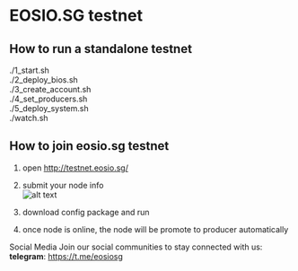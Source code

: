 # EOSIO.SG testnet

## How to run a standalone testnet
./1_start.sh  
./2_deploy_bios.sh  
./3_create_account.sh  
./4_set_producers.sh  
./5_deploy_system.sh  
./watch.sh  

## How to join eosio.sg testnet

1. open http://testnet.eosio.sg/
2. submit your node info  
![alt text](http://testnet.eosio.sg/pic.png "snapshot")

3. download config package and run
4. once node is online, the node will be promote to producer automatically

Social Media
Join our social communities to stay connected with us:  
**telegram**: https://t.me/eosiosg
